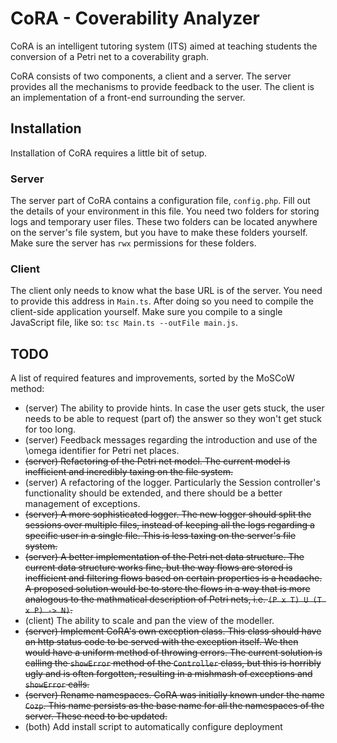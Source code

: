 # CoRA - Coverability Analyzer

CoRA is an intelligent tutoring system (ITS) aimed at teaching students the conversion of a Petri net to a coverability graph.

CoRA consists of two components, a client and a server. The server provides all the mechanisms to provide feedback to the user. The client is an implementation of a front-end surrounding the server.

## Installation
Installation of CoRA requires a little bit of setup.
### Server
The server part of CoRA contains a configuration file, `config.php`. Fill out the details of your environment in this file. You need two folders for storing logs and temporary user files. These two folders can be located anywhere on the server's file system, but you have to make these folders yourself. Make sure the server has `rwx` permissions for these folders.

### Client
The client only needs to know what the base URL is of the server. You need to provide this address in `Main.ts`. After doing so you need to compile the client-side application yourself. Make sure you compile to a single JavaScript file, like so: `tsc Main.ts --outFile main.js`.

## TODO
A list of required features and improvements, sorted by the MoSCoW method:
* (server) The ability to provide hints. In case the user gets stuck, the user needs to be able to request (part of) the answer so they won't get stuck for too long.
* (server) Feedback messages regarding the introduction and use of the \omega identifier for Petri net places.
* ~~(server) Refactoring of the Petri net model. The current model is inefficient and incredibly taxing on the file system.~~
* (server) A refactoring of the logger. Particularly the Session controller's functionality should be extended, and there should be a better management of exceptions.
* ~~(server) A more sophisticated logger. The new logger should split the sessions over multiple files, instead of keeping all the logs regarding a specific user in a single file. This is less taxing on the server's file system.~~
* ~~(server) A better implementation of the Petri net data structure. The current data structure works fine, but the way flows are stored is inefficient and filtering flows based on certain properties is a headache. A proposed solution would be to store the flows in a way that is more analogous to the mathmatical description of Petri nets, i.e. `(P x T) U (T x P) -> N)`.~~
* (client) The ability to scale and pan the view of the modeller.
* ~~(server) Implement CoRA's own exception class. This class should have an http status code to be served with the exception itself. We then would have a uniform method of throwing errors. The current solution is calling the `showError` method of the `Controller` class, but this is horribly ugly and is often forgotten, resulting in a mishmash of exceptions and `showError` calls.~~
* ~~(server) Rename namespaces. CoRA was initially known under the name `Cozp`. This name persists as the base name for all the namespaces of the server. These need to be updated.~~
* (both) Add install script to automatically configure deployment
